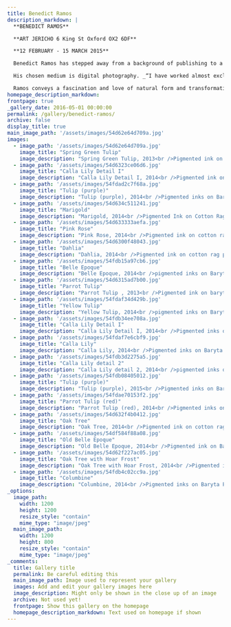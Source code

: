 ```yaml
---
title: Benedict Ramos
description_markdown: |
  **BENEDICT RAMOS**

  **ART JERICHO 6 King St Oxford OX2 6DF**

  **12 FEBRUARY - 15 MARCH 2015**

  Benedict Ramos has stepped away from a background of publishing to a life as a working artist. It is in his genes, and will out. His grandfather, Sir Henry Rushbury, was both landscape painter and etcher, and for many years Keeper at the Royal Academy Schools; his father, Theodore Ramos, a well-established portrait painter. Third generation, Ramos is drawn to the beauty of the natural world like a moth.

  His chosen medium is digital photography. _“I have worked almost exclusively digitally for the past few years. The works are captured in one shot, and are not elaborately manipulated. I have learned to love digital printing, and I print everything myself using archival pigment inks and cotton rag, or more traditional photographic baryta papers. It is extraordinary to see how the choice of paper can transform the feel of a print.”_

  Ramos conveys a fascination and love of natural form and transformation through close and sustained observation. His purpose is ‘revealing beauty’ - as Blake said, _“To see a World in a Grain of Sand / And a Heaven in a Wild Flower”._ Choosing subjects that are regarded as beauty personified, his challenge is, as artist, to capture and retain the attention of the viewer. Ramos does this well. There is an element of the still life in his portraits of flowers that draws on Dutch and Spanish Old Masters – an exquisite rendering of colour and tone. In his portraits of trees, Ramos explores the abstract form and patterning of his subjects whilst retaining their poetic power.
homepage_description_markdown: 
frontpage: true
_gallery_date: 2016-05-01 00:00:00
permalink: /gallery/benedict-ramos/
archive: false
display_title: true
main_image_path: '/assets/images/54d62e64d709a.jpg'
images:
  - image_path: '/assets/images/54d62e64d709a.jpg'
    image_title: "Spring Green Tulip"
    image_description: "Spring Green Tulip, 2013<br />Pigmented ink on cotton Baryta Paper Edition of 20<br />12 x 8&amp;quot;<br />&amp;pound;275 framed"
  - image_path: '/assets/images/54d6323ce06d6.jpg'
    image_title: "Calla Lily Detail I"
    image_description: "Calla Lily Detail I, 2014<br />Pigmented ink on Baryta paper Edition 1 of 20<br />20 x 12&amp;quot;<br />&amp;pound;295 framed"
  - image_path: '/assets/images/54fdad2c7f68a.jpg'
    image_title: "Tulip (purple)"
    image_description: "Tulip (purple), 2014<br />Pigmented inks on Baryta Paper Edition of 20<br />12 x 8&amp;quot;<br />&amp;pound;275 framed"
  - image_path: '/assets/images/54d634c511241.jpg'
    image_title: "Marigold"
    image_description: "Marigold, 2014<br />Pigmented Ink on Cotton Rag Paper Edition of 20<br />12 x 12&amp;quot;<br />&amp;pound;400 framed"
  - image_path: '/assets/images/54d633333aefa.jpg'
    image_title: "Pink Rose"
    image_description: "Pink Rose, 2014<br />Pigmented ink on cotton rag paper Edition of 20<br />12 x 12&amp;quot;<br />&amp;pound;400 framed"
  - image_path: '/assets/images/54d6300f48043.jpg'
    image_title: "Dahlia"
    image_description: "Dahlia, 2014<br />Pigmented ink on cotton rag paper Edition of 20<br />12 x 12&amp;quot;<br />&amp;pound;400 famed"
  - image_path: '/assets/images/54fdb15a97cb6.jpg'
    image_title: "Belle Epoque"
    image_description: "Belle Epoque, 2014<br />pigmented inks on Baryta Paper<br />12 x 8&amp;quot;<br />&amp;pound;350 framed"
  - image_path: '/assets/images/54d6315ad7b00.jpg'
    image_title: "Parrot Tulip"
    image_description: "Parrot Tulip , 2013<br />Pigmented ink on baryta paper Edition of 25<br />10 x 8&amp;quot;<br />&amp;pound;275 framed"
  - image_path: '/assets/images/54fdaf34d429b.jpg'
    image_title: "Yellow Tulip"
    image_description: "Yellow Tulip, 2014<br />pigmented inks on Baryta Paper Edition of 20<br />12 x 8&amp;quot;<br />&amp;pound;275 framed"
  - image_path: '/assets/images/54fdb34ee708a.jpg'
    image_title: "Calla Lily Detail I"
    image_description: "Calla Lily Detail I, 2014<br />Pigmented inks on Baryta Paper Edition of 20<br />&amp;pound;275 framed"
  - image_path: '/assets/images/54fdaf7e6cbf9.jpg'
    image_title: "Calla Lily"
    image_description: "Calla Lily, 2014<br />Pigmented inks on Baryta Paper Edition of 20<br />12 x 8 cm<br />&amp;pound;295 framed"
  - image_path: '/assets/images/54fdb3d2275a5.jpg'
    image_title: "Calla Lily detail 2"
    image_description: "Calla Lily detail 2, 2014<br />pigmented inks on Baryta Paper Edition of 20<br />&amp;pound;275 framed"
  - image_path: '/assets/images/54fdb08405012.jpg'
    image_title: "Tulip (purple)"
    image_description: "Tulip (purple), 2015<br />Pigmented inks on Baryta Paper<br />12 x 8&amp;quot;<br />&amp;pound;295 framed"
  - image_path: '/assets/images/54fdae70153f2.jpg'
    image_title: "Parrot Tulip (red)"
    image_description: "Parrot Tulip (red), 2014<br />Pigmented inks on Baryta Paper<br />12 x 8&amp;quot;<br />&amp;pound;275 framed" 
  - image_path: '/assets/images/54d632f4b0412.jpg'
    image_title: "Oak Tree"
    image_description: "Oak Tree, 2014<br />Pigmented ink on cotton rag paper Edition of 20<br />14 x 10&amp;quot;<br />&amp;pound;295 framed" 
  - image_path: '/assets/images/54df584f88a08.jpg'
    image_title: "Old Belle Epoque"
    image_description: "Old Belle Epoque, 2014<br />Pigmented ink on Baryta Paper Edition of 20.<br />8 x 12&amp;quot;<br />&amp;pound;275 framed" 
  - image_path: '/assets/images/54d62f227ac05.jpg'
    image_title: "Oak Tree with Hoar Frost"
    image_description: "Oak Tree with Hoar Frost, 2014<br />Pigmented ink on cotton rag paper Edition of 25<br />12 x 8&amp;quot;<br />&amp;pound;295 framed" 
  - image_path: '/assets/images/54fdb4c02cc9a.jpg'
    image_title: "Columbine"
    image_description: "Columbine, 2014<br />Pigmented inks on Baryta Paper Edition of 20<br />8 x 12&amp;quot;<br />&amp;pound;275 framed"    
_options:
  image_path:
    width: 1200
    height: 1200
    resize_style: "contain"
    mime_type: "image/jpeg"
  main_image_path:
    width: 1200
    height: 800
    resize_style: "contain"
    mime_type: "image/jpeg"
_comments:
  title: Gallery title
  permalink: Be careful editing this
  main_image_path: Image used to represent your gallery
  images: Add and edit your gallery images here
  image_description: Might only be shown in the close up of an image
  archive: Not used yet!
  frontpage: Show this gallery on the homepage
  homepage_description_markdown: Text used on homepage if shown
---
```

